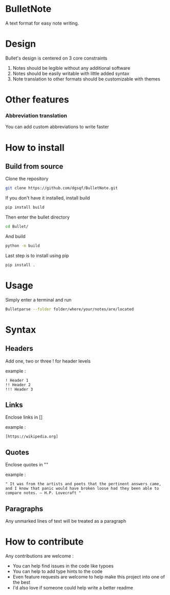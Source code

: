# BulletNote
 A text format for easy note writing.


# Design

Bullet's design is centered on 3 core constraints

1. Notes should be legible without any additional software
2. Notes should be easily writable with little added syntax
3. Note translation to other formats should be customizable with themes

# Other features

### Abbreviation translation

You can add custom abbreviations to write faster 

# How to install

## Build from source
Clone the repository
```bash
git clone https://github.com/dgsqf/BulletNote.git
```
If you don't have it installed, install build
```bash
pip install build
```
Then enter the bullet directory
```bash
cd Bullet/
```
And build
```bash
python -m build
```
Last step is to install using pip
```bash
pip install .
```

# Usage
Simply enter a terminal and run 
```bash
Bulletparse --folder folder/where/your/notes/are/located
```
# Syntax

## Headers

Add one, two or three ! for header levels

example :
```
! Header 1
!! Header 2
!!! Header 3
```
## Links

Enclose links in []

example : 
```
[https://wikipedia.org]
```

## Quotes

Enclose quotes in "" 

example :
```
" It was from the artists and poets that the pertinent answers came, and I know that panic would have broken loose had they been able to compare notes. — H.P. Lovecraft "
```

## Paragraphs
Any unmarked lines of text will be treated as a paragraph

# How to contribute

Any contributions are welcome :

- You can help find issues in the code like typoes
- You can help to add type hints to the code
- Even feature requests are welcome to help make this project into one of the best
- I'd also love if someone could help write a better readme